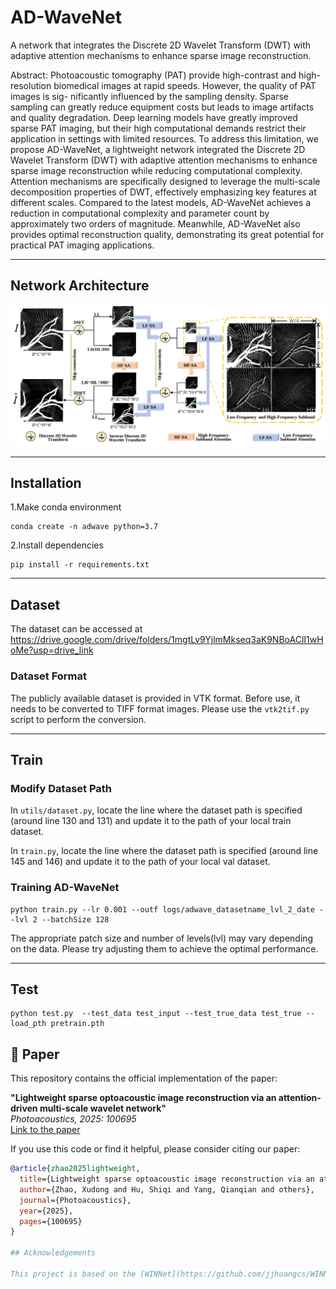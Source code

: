 # AD-WaveNet #
A network that integrates the Discrete 2D Wavelet Transform (DWT) with adaptive attention mechanisms to enhance sparse image reconstruction.

Abstract: Photoacoustic tomography (PAT) provide high-contrast and high-resolution biomedical images at rapid speeds. However, the quality of PAT images is sig- nificantly influenced by the sampling density. Sparse sampling can greatly reduce equipment costs but leads to image artifacts and quality degradation. Deep learning models have greatly improved sparse PAT imaging, but their high computational demands restrict their application in settings with limited resources. To address this limitation, we propose AD-WaveNet, a lightweight network integrated the Discrete 2D Wavelet Transform (DWT) with adaptive attention mechanisms to enhance sparse image reconstruction while reducing computational complexity. Attention mechanisms are specifically designed to leverage the multi-scale decomposition properties of DWT, effectively emphasizing key features at different scales. Compared to the latest models, AD-WaveNet achieves a reduction in computational complexity and parameter count by approximately two orders of magnitude. Meanwhile, AD-WaveNet also provides optimal reconstruction quality, demonstrating its great potential for practical PAT imaging applications.

- - - -
## Network Architecture ##
![Image Description](img/adwave.png)

- - - -
## Installation ##
1.Make conda environment
```
conda create -n adwave python=3.7
```
2.Install dependencies
```
pip install -r requirements.txt
```
- - - -
## Dataset ##

The dataset can be accessed at https://drive.google.com/drive/folders/1mgtLv9YjlmMkseq3aK9NBoAClI1wHoMe?usp=drive_link

### Dataset Format

The publicly available dataset is provided in VTK format. Before use, it needs to be converted to TIFF format images. Please use the `vtk2tif.py` script to perform the conversion.

- - - -
## Train ##

### Modify Dataset Path 
In `utils/dataset.py`, locate the line where the dataset path is specified (around line 130 and 131) and update it to the path of your local train dataset. 

In `train.py`, locate the line where the dataset path is specified (around line 145 and 146) and update it to the path of your local val dataset. 

### Training AD-WaveNet 

```
python train.py --lr 0.001 --outf logs/adwave_datasetname_lvl_2_date --lvl 2 --batchSize 128
```
The appropriate patch size and number of levels(lvl) may vary depending on the data. Please try adjusting them to achieve the optimal performance.
- - - -
## Test ##
```
python test.py  --test_data test_input --test_true_data test_true --load_pth pretrain.pth
```

## 📄 Paper

This repository contains the official implementation of the paper:

**"Lightweight sparse optoacoustic image reconstruction via an attention-driven multi-scale wavelet network"**  
*Photoacoustics, 2025: 100695*  
[Link to the paper](https://doi.org/10.1016/j.pacs.2025.100695)

If you use this code or find it helpful, please consider citing our paper:

```bibtex
@article{zhao2025lightweight,
  title={Lightweight sparse optoacoustic image reconstruction via an attention-driven multi-scale wavelet network},
  author={Zhao, Xudong and Hu, Shiqi and Yang, Qianqian and others},
  journal={Photoacoustics},
  year={2025},
  pages={100695}
}

## Acknowledgements
﻿
This project is based on the [WINNet](https://github.com/jjhuangcs/WINNet) created by [jjhuangcs]. We have utilized its code framework and made significant modifications to adapt it to our use case.
